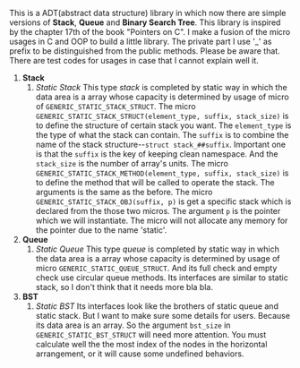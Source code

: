 This is a ADT(abstract data structure) library in which now there are simple versions of **Stack**, **Queue** and **Binary Search Tree**.
This library is inspired by the chapter 17th of the book "Pointers on C". I make a fusion of the micro usages in C and OOP to build a little library. The private part I use '_' as prefix to be distinguished from the public methods. Please be aware that.
There are test codes for usages in case that I cannot explain well it.
1. **Stack**
    1. _Static Stack_
        This type _stack_ is completed by static way in which the data area is a array whose capacity is determined by usage of micro of `GENERIC_STATIC_STACK_STRUCT`.
        The micro `GENERIC_STATIC_STACK_STRUCT(element_type, suffix, stack_size)` is to define the structure of certain stack you want. The `element_type` is the type of what the stack can contain. The `suffix` is to combine the name of the stack structure--`struct stack_##suffix`. Important one is that the `suffix` is the key of keeping clean namespace. And the `stack_size` is the number of array's units.
        The micro `GENERIC_STATIC_STACK_METHOD(element_type, suffix, stack_size)` is to define the method that will be called to operate the stack. The arguments is the same as the before.
        The micro `GENERIC_STATIC_STACK_OBJ(suffix, p)` is get a specific stack which is declared from the those two micros. The argument `p` is the pointer which we will instantiate. The micro will not allocate any memory for the pointer due to the name 'static'.
2. **Queue**
    1. _Static Queue_
        This type _queue_ is completed by static way in which the data area is a array whose capacity is determined by usage of micro `GENERIC_STATIC_QUEUE_STRUCT`. And its full check and empty check use circular queue methods. Its interfaces are similar to static stack, so I don't think that it needs more bla bla.
3. **BST**
    1. _Static BST_
        Its interfaces look like the brothers of static queue and static stack. But I want to make sure some details for users.
        Because its data area is an array. So the argument `bst_size` in `GENERIC_STATIC_BST_STRUCT` will need more attention. You must calculate well the the most index of the nodes in the horizontal arrangement, or it will cause some undefined behaviors.